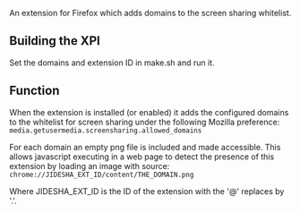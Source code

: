 An extension for Firefox which adds domains to the screen sharing whitelist.

## Building the XPI
Set the domains and extension ID in make.sh and run it.

## Function
When the extension is installed (or enabled) it adds the configured domains to the whitelist for screen sharing under the following Mozilla preference:
```media.getusermedia.screensharing.allowed_domains```

For each domain an empty png file is included and made accessible. This allows javascript executing in a web page to detect the presence of this extension by loading an image with source:
```chrome://JIDESHA_EXT_ID/content/THE_DOMAIN.png```

Where JIDESHA_EXT_ID is the ID of the extension with the '@' replaces by '.'.
